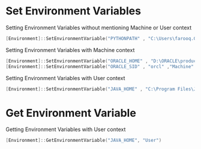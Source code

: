 # Set Environment Variables
Setting Environment Variables without mentioning Machine or User context
```PowerShell
[Environment]::SetEnvironmentVariable("PYTHONPATH" , "C:\Users\farooq.GENIE\AppData\Local\Programs\Python\Python36")
```

Setting Environment Variables with Machine context
```PowerShell
[Environment]::SetEnvironmentVariable("ORACLE_HOME" , "D:\ORACLE\product\11.2.0\dbhome_1","Machine")
[Environment]::SetEnvironmentVariable("ORACLE_SID" , "orcl" ,"Machine" )
```

Setting Environment Variables with User context
```PowerShell
[Environment]::SetEnvironmentVariable("JAVA_HOME" , "C:\Program Files\Java\" , "User" )
```

# Get Environment Variable
Getting Environment Variables with User context
```PowerShell
[Environment]::GetEnvironmentVariable("JAVA_HOME", "User")
```
